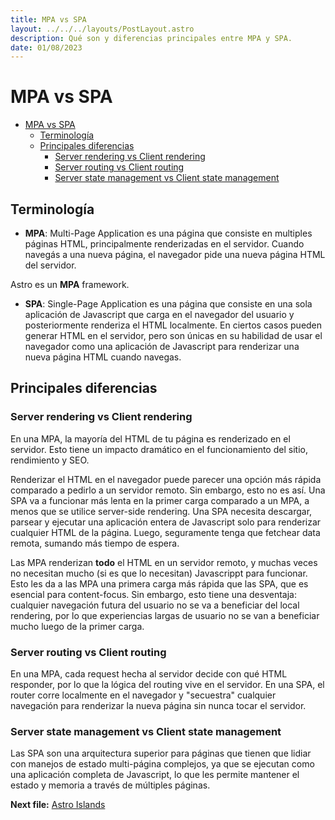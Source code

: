 ```yaml
---
title: MPA vs SPA
layout: ../../../layouts/PostLayout.astro
description: Qué son y diferencias principales entre MPA y SPA.
date: 01/08/2023
---
```


# MPA vs SPA

<!--toc:start-->
- [MPA vs SPA](#mpa-vs-spa)
  - [Terminología](#terminología)
  - [Principales diferencias](#principales-diferencias)
    - [Server rendering vs Client rendering](#server-rendering-vs-client-rendering)
    - [Server routing vs Client routing](#server-routing-vs-client-routing)
    - [Server state management vs Client state management](#server-state-management-vs-client-state-management)
<!--toc:end-->

## Terminología

- **MPA**: Multi-Page Application es una página que consiste en multiples
páginas HTML, principalmente renderizadas en el servidor.
Cuando navegás a una nueva página, el navegador pide una nueva página HTML del servidor.

Astro es un **MPA** framework.

- **SPA**: Single-Page Application es una página que consiste en una sola aplicación
de Javascript que carga en el navegador del usuario y posteriormente
renderiza el HTML localmente. En ciertos casos pueden generar HTML en el servidor,
pero son únicas en su habilidad de usar el navegador como una
aplicación de Javascript para renderizar una nueva página HTML cuando navegas.

## Principales diferencias

### Server rendering vs Client rendering

En una MPA, la mayoría del HTML de tu página es renderizado en el servidor.
Esto tiene un impacto dramático en el funcionamiento del sitio, rendimiento y SEO.

Renderizar el HTML en el navegador puede parecer una opción más rápida comparado
a pedirlo a un servidor remoto. Sin embargo, esto no es así. Una SPA va a
funcionar más lenta en la primer carga comparado a un MPA, a menos que se
utilice server-side rendering. Una SPA necesita descargar, parsear y ejecutar
una aplicación entera de Javascript solo para renderizar cualquier HTML de la página.
Luego, seguramente tenga que fetchear data remota, sumando más tiempo de espera.

Las MPA renderizan **todo** el HTML en un servidor remoto, y muchas veces no necesitan
mucho (si es que lo necesitan) Javascrippt para funcionar. Esto les da a las MPA
una primera carga más rápida que las SPA, que es esencial para content-focus.
Sin embargo, esto tiene una desventaja: cualquier navegación futura del usuario
no se va a beneficiar del local rendering, por lo que experiencias largas de usuario
no se van a beneficiar mucho luego de la primer carga.

### Server routing vs Client routing

En una MPA, cada request hecha al servidor decide con qué HTML responder,
por lo que la lógica del routing vive en el servidor. En una SPA, el router
corre localmente en el navegador y "secuestra" cualquier navegación
para renderizar la nueva página sin nunca tocar el servidor.

### Server state management vs Client state management

Las SPA son una arquitectura superior para páginas que tienen que lidiar con
manejos de estado multi-página complejos, ya que se ejecutan como una aplicación
completa de Javascript, lo que les permite mantener el estado y memoria
a través de múltiples páginas.

**Next file:** [Astro Islands](./astro-islands.md)
